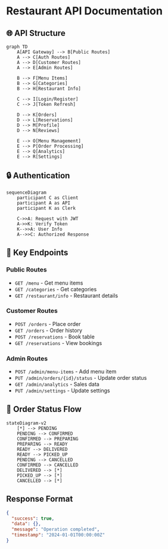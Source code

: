 # Restaurant API Documentation

## 🌐 API Structure

```mermaid
graph TD
    A[API Gateway] --> B[Public Routes]
    A --> C[Auth Routes]
    A --> D[Customer Routes]
    A --> E[Admin Routes]
    
    B --> F[Menu Items]
    B --> G[Categories]
    B --> H[Restaurant Info]
    
    C --> I[Login/Register]
    C --> J[Token Refresh]
    
    D --> K[Orders]
    D --> L[Reservations]
    D --> M[Profile]
    D --> N[Reviews]
    
    E --> O[Menu Management]
    E --> P[Order Processing]
    E --> Q[Analytics]
    E --> R[Settings]
```

## 🔒 Authentication

```mermaid
sequenceDiagram
    participant C as Client
    participant A as API
    participant K as Clerk
    
    C->>A: Request with JWT
    A->>K: Verify Token
    K-->>A: User Info
    A-->>C: Authorized Response
```

## 📍 Key Endpoints

### Public Routes
- `GET /menu` - Get menu items
- `GET /categories` - Get categories
- `GET /restaurant/info` - Restaurant details

### Customer Routes
- `POST /orders` - Place order
- `GET /orders` - Order history
- `POST /reservations` - Book table
- `GET /reservations` - View bookings

### Admin Routes
- `POST /admin/menu-items` - Add menu item
- `PUT /admin/orders/{id}/status` - Update order status
- `GET /admin/analytics` - Sales data
- `PUT /admin/settings` - Update settings

## 🔄 Order Status Flow

```mermaid
stateDiagram-v2
    [*] --> PENDING
    PENDING --> CONFIRMED
    CONFIRMED --> PREPARING
    PREPARING --> READY
    READY --> DELIVERED
    READY --> PICKED_UP
    PENDING --> CANCELLED
    CONFIRMED --> CANCELLED
    DELIVERED --> [*]
    PICKED_UP --> [*]
    CANCELLED --> [*]
```

## Response Format
```json
{
  "success": true,
  "data": {},
  "message": "Operation completed",
  "timestamp": "2024-01-01T00:00:00Z"
}
```